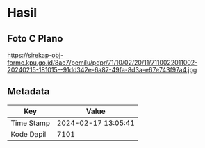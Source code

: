 # Hasil

## Foto C Plano

https://sirekap-obj-formc.kpu.go.id/8ae7/pemilu/pdpr/71/10/02/20/11/7110022011002-20240215-181015--91dd342e-6a87-49fa-8d3a-e67e743f97a4.jpg


## Metadata

| Key        | Value               |
| ---------- | ------------------- |
| Time Stamp | 2024-02-17 13:05:41 |
| Kode Dapil | 7101                |



